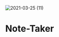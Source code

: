 ![2021-03-25 (11)](https://user-images.githubusercontent.com/78880738/112587513-ef1caf00-8dba-11eb-9df8-923fc322fd86.png)
# Note-Taker
